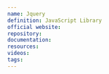 ```yaml
---
name: Jquery
definition: JavaScript Library
official website:
repository:
documentation:
resources:
videos: 
tags:
---
```

